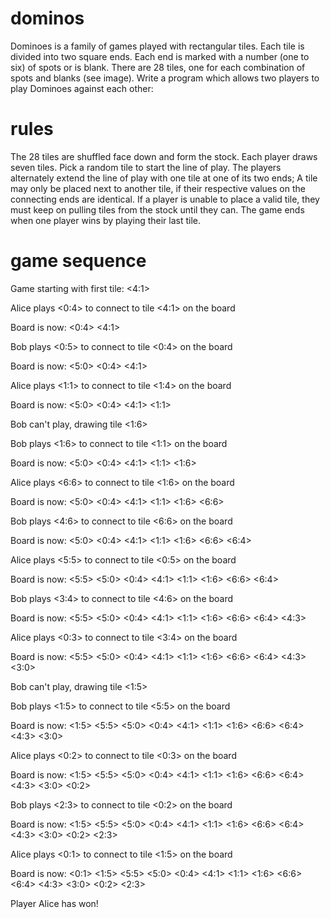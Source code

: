 # dominos

Dominoes is a family of games played with rectangular tiles. Each tile is divided into two square ends. Each end is marked with a number (one to six) of spots or is blank. There are 28 tiles, one for each combination of spots and blanks (see image).
Write a program which allows two players to play Dominoes against each other:

# rules

The 28 tiles are shuffled face down and form the stock. 
Each player draws seven tiles. 
Pick a random tile to start the line of play.
The players alternately extend the line of play with one tile at one of its two ends;
A tile may only be placed next to another tile, if their respective values on the connecting ends are identical.
If a player is unable to place a valid tile, they must keep on pulling tiles from the stock until they can.
The game ends when one player wins by playing their last tile.

# game sequence
Game starting with first tile: <4:1>

Alice plays <0:4> to connect to tile <4:1> on the board

Board is now: <0:4> <4:1>

Bob plays <0:5> to connect to tile <0:4> on the board

Board is now: <5:0> <0:4> <4:1>

Alice plays <1:1> to connect to tile <1:4> on the board

Board is now: <5:0> <0:4> <4:1> <1:1>

Bob can't play, drawing tile <1:6>

Bob plays <1:6> to connect to tile <1:1> on the board

Board is now: <5:0> <0:4> <4:1> <1:1> <1:6>

Alice plays <6:6> to connect to tile <1:6> on the board

Board is now: <5:0> <0:4> <4:1> <1:1> <1:6> <6:6>

Bob plays <4:6> to connect to tile <6:6> on the board

Board is now: <5:0> <0:4> <4:1> <1:1> <1:6> <6:6> <6:4>

Alice plays <5:5> to connect to tile <0:5> on the board

Board is now: <5:5> <5:0> <0:4> <4:1> <1:1> <1:6> <6:6> <6:4>

Bob plays <3:4> to connect to tile <4:6> on the board

Board is now: <5:5> <5:0> <0:4> <4:1> <1:1> <1:6> <6:6> <6:4> <4:3>

Alice plays <0:3> to connect to tile <3:4> on the board

Board is now: <5:5> <5:0> <0:4> <4:1> <1:1> <1:6> <6:6> <6:4> <4:3> <3:0>

Bob can't play, drawing tile <1:5>

Bob plays <1:5> to connect to tile <5:5> on the board

Board is now: <1:5> <5:5> <5:0> <0:4> <4:1> <1:1> <1:6> <6:6> <6:4> <4:3> <3:0>

Alice plays <0:2> to connect to tile <0:3> on the board

Board is now: <1:5> <5:5> <5:0> <0:4> <4:1> <1:1> <1:6> <6:6> <6:4> <4:3> <3:0> <0:2>

Bob plays <2:3> to connect to tile <0:2> on the board

Board is now: <1:5> <5:5> <5:0> <0:4> <4:1> <1:1> <1:6> <6:6> <6:4> <4:3> <3:0> <0:2> <2:3>

Alice plays <0:1> to connect to tile <1:5> on the board

Board is now: <0:1> <1:5> <5:5> <5:0> <0:4> <4:1> <1:1> <1:6> <6:6> <6:4> <4:3> <3:0> <0:2> <2:3>

Player Alice has won!
